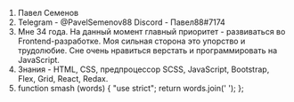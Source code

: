 1. Павел Семенов
2. Telegram - @PavelSemenov88 Discord - Павел88#7174
3. Мне 34 года. На данный момент главный приоритет - развиваться во Frontend-разработке.
Моя сильная сторона это упорство и трудолюбие. Сне очень нравиться верстать и программировать на JavaScript.
4. Знания - HTML, CSS, предпроцессор SCSS, JavaScript, Bootstrap, Flex, Grid, React, Redax.
5. function smash (words) {
    "use strict";
    return words.join(' ');
};

